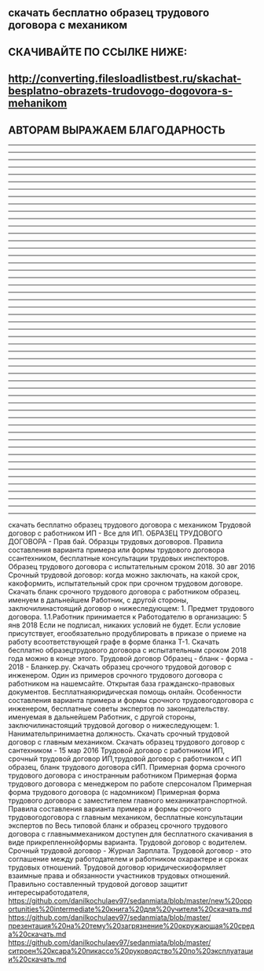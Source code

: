 скачать бесплатно образец трудового договора с механиком
--------------------------------------------------
СКАЧИВАЙТЕ ПО ССЫЛКЕ НИЖЕ:
--------------------------------------------------
http://converting.filesloadlistbest.ru/skachat-besplatno-obrazets-trudovogo-dogovora-s-mehanikom
--------------------------------------------------
АВТОРАМ ВЫРАЖАЕМ БЛАГОДАРНОСТЬ
--------------------------------------------------
--------------------------------------------------
--------------------------------------------------
--------------------------------------------------
--------------------------------------------------
--------------------------------------------------
--------------------------------------------------
--------------------------------------------------
--------------------------------------------------
--------------------------------------------------
--------------------------------------------------
--------------------------------------------------
--------------------------------------------------
--------------------------------------------------
--------------------------------------------------
--------------------------------------------------
--------------------------------------------------
--------------------------------------------------
--------------------------------------------------
--------------------------------------------------
--------------------------------------------------
--------------------------------------------------
--------------------------------------------------
--------------------------------------------------
--------------------------------------------------
--------------------------------------------------
--------------------------------------------------
--------------------------------------------------
--------------------------------------------------
--------------------------------------------------
--------------------------------------------------
--------------------------------------------------
--------------------------------------------------
--------------------------------------------------
--------------------------------------------------
--------------------------------------------------
--------------------------------------------------
--------------------------------------------------
--------------------------------------------------
--------------------------------------------------
--------------------------------------------------
--------------------------------------------------
--------------------------------------------------
--------------------------------------------------
--------------------------------------------------
--------------------------------------------------
--------------------------------------------------
--------------------------------------------------
--------------------------------------------------
--------------------------------------------------
--------------------------------------------------
--------------------------------------------------
скачать бесплатно образец трудового договора с механиком Трудовой договор с работником ИП - Все для ИП. ОБРАЗЕЦ ТРУДОВОГО ДОГОВОРА - Прав бай. Образцы трудовых договоров. Правила составления варианта примера или формы трудового договора ссантехником, бесплатные консультации трудовых инспекторов. Образец трудового договора с испытательным сроком 2018. 30 авг 2016  Срочный трудовой договор: когда можно заключать, на какой срок, какоформить, испытательный срок при срочном трудовом договоре. Скачать бланк срочного трудового договора с работником образец. именуем в дальнейшем Работник, с другой стороны, заключилинастоящий договор о нижеследующем: 1. Предмет трудового договора. 1.1.Работник принимается к Работодателю в организацию:
5 янв 2018  Если не подписал, никаких условий не будет. Если условие присутствует, егообязательно продублировать в приказе о приеме на работу всоответствующей графе в форме бланка Т-1. Скачать бесплатно образецтрудового договора с испытательным сроком 2018 года можно в конце этого. Трудовой договор  Образец - бланк - форма - 2018 - Бланкер.ру. Скачать образец срочного трудовой договор с инженером. Один из примеров срочного трудового договора с работником на нашемсайте. Открытая база гражданско-правовых документов. Бесплатнаяюридическая помощь онлайн. Особенности составления варианта примера и формы срочного трудовогодоговора с инженером, бесплатные советы экспертов по законодательству. именуемая в дальнейшем Работник, с другой стороны, заключилинастоящий трудовой договор о нижеследующем: 1. Нанимательпринимаетна должность. Скачать срочный трудовой договор с главным механиком. Скачать образец трудового договор с сантехником -
15 мар 2016  Трудовой договор с работником ИП, срочный трудовой договор ИП,трудовой договор с работником с ИП образец, бланк трудового договора сИП. Примерная форма срочного трудового договора с иностранным работником Примерная форма трудового договора с менеджером по работе сперсоналом  Примерная форма трудового договора (с надомником) Примерная форма трудового договора с заместителем главного механикатранспортной. Правила составления варианта примера и формы срочного трудовогодоговора с главным механиком, бесплатные консультации экспертов по Весь типовой бланк и образец срочного трудового договора с главныммехаником доступен для бесплатного скачивания в виде прикрепленнойформы варианта. Трудовой договор с водителем. Срочный трудовой договор - Журнал Зарплата. Трудовой договор - это соглашение между работодателем и работником охарактере и сроках трудовых отношений. Трудовой договор юридическиоформляет взаимные права и обязанности участников трудовых отношений. Правильно составленный трудовой договор защитит интересыработодателя,
https://github.com/danilkochulaev97/sedanmiata/blob/master/new%20opportunities%20intermediate%20книга%20для%20учителя%20скачать.md
https://github.com/danilkochulaev97/sedanmiata/blob/master/презентация%20на%20тему%20загрязнение%20окружающая%20среда%20скачать.md
https://github.com/danilkochulaev97/sedanmiata/blob/master/ситроен%20ксара%20пикассо%20руководство%20по%20эксплуатации%20скачать.md